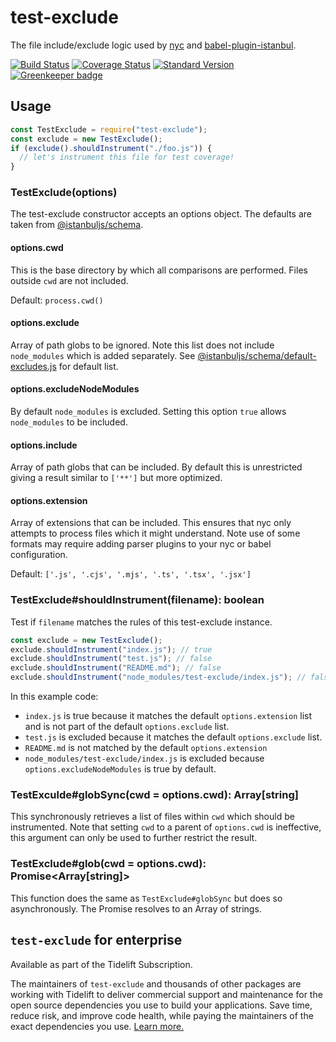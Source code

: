 # test-exclude

The file include/exclude logic used by [nyc] and [babel-plugin-istanbul].

[![Build Status](https://travis-ci.org/istanbuljs/test-exclude.svg)](https://travis-ci.org/istanbuljs/test-exclude)
[![Coverage Status](https://coveralls.io/repos/github/istanbuljs/test-exclude/badge.svg?branch=master)](https://coveralls.io/github/istanbuljs/test-exclude?branch=master)
[![Standard Version](https://img.shields.io/badge/release-standard%20version-brightgreen.svg)](https://github.com/conventional-changelog/standard-version)
[![Greenkeeper badge](https://badges.greenkeeper.io/istanbuljs/test-exclude.svg)](https://greenkeeper.io/)

## Usage

```js
const TestExclude = require("test-exclude");
const exclude = new TestExclude();
if (exclude().shouldInstrument("./foo.js")) {
  // let's instrument this file for test coverage!
}
```

### TestExclude(options)

The test-exclude constructor accepts an options object. The defaults are taken from
[@istanbuljs/schema].

#### options.cwd

This is the base directory by which all comparisons are performed. Files outside `cwd`
are not included.

Default: `process.cwd()`

#### options.exclude

Array of path globs to be ignored. Note this list does not include `node_modules` which
is added separately. See [@istanbuljs/schema/default-excludes.js] for default list.

#### options.excludeNodeModules

By default `node_modules` is excluded. Setting this option `true` allows `node_modules`
to be included.

#### options.include

Array of path globs that can be included. By default this is unrestricted giving a result
similar to `['**']` but more optimized.

#### options.extension

Array of extensions that can be included. This ensures that nyc only attempts to process
files which it might understand. Note use of some formats may require adding parser
plugins to your nyc or babel configuration.

Default: `['.js', '.cjs', '.mjs', '.ts', '.tsx', '.jsx']`

### TestExclude#shouldInstrument(filename): boolean

Test if `filename` matches the rules of this test-exclude instance.

```js
const exclude = new TestExclude();
exclude.shouldInstrument("index.js"); // true
exclude.shouldInstrument("test.js"); // false
exclude.shouldInstrument("README.md"); // false
exclude.shouldInstrument("node_modules/test-exclude/index.js"); // false
```

In this example code:

- `index.js` is true because it matches the default `options.extension` list
  and is not part of the default `options.exclude` list.
- `test.js` is excluded because it matches the default `options.exclude` list.
- `README.md` is not matched by the default `options.extension`
- `node_modules/test-exclude/index.js` is excluded because `options.excludeNodeModules`
  is true by default.

### TestExculde#globSync(cwd = options.cwd): Array[string]

This synchronously retrieves a list of files within `cwd` which should be instrumented.
Note that setting `cwd` to a parent of `options.cwd` is ineffective, this argument can
only be used to further restrict the result.

### TestExclude#glob(cwd = options.cwd): Promise<Array[string]>

This function does the same as `TestExclude#globSync` but does so asynchronously. The
Promise resolves to an Array of strings.

## `test-exclude` for enterprise

Available as part of the Tidelift Subscription.

The maintainers of `test-exclude` and thousands of other packages are working with Tidelift to deliver commercial support and maintenance for the open source dependencies you use to build your applications. Save time, reduce risk, and improve code health, while paying the maintainers of the exact dependencies you use. [Learn more.](https://tidelift.com/subscription/pkg/npm-test-exclude?utm_source=npm-test-exclude&utm_medium=referral&utm_campaign=enterprise&utm_term=repo)

[nyc]: https://github.com/istanbuljs/nyc
[babel-plugin-istanbul]: https://github.com/istanbuljs/babel-plugin-istanbul
[@istanbuljs/schema]: https://github.com/istanbuljs/schema
[@istanbuljs/schema/default-excludes.js]: https://github.com/istanbuljs/schema/blob/master/default-exclude.js

